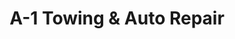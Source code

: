 ---
title: "A-1 Towing & Auto Repair"
url: /charlottesville/a-1-towing-und-auto-repair/
shop: Autowerkstatt
---